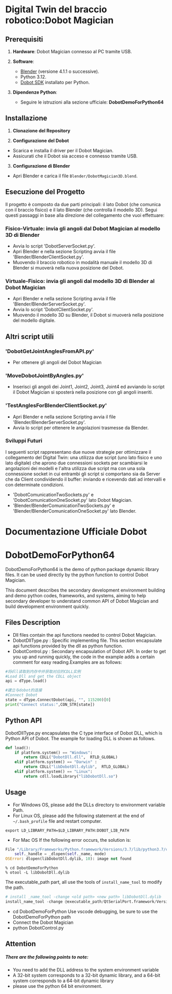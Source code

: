 # Digital Twin del braccio robotico:Dobot Magician

## Prerequisiti

1. **Hardware**: Dobot Magician connesso al PC tramite USB.
2. **Software**:
   - [Blender](https://www.blender.org/download/) (versione 4.1.1 o successive).
   - Python 3.12.
   - [Dobot SDK](https://www.dobot-robots.com/service/download-center) installato per Python.

3. **Dipendenze Python**:
   - Seguire le istruzioni alla sezione ufficiale: __DobotDemoForPython64__

## Installazione

1. **Clonazione del Repository**

2. **Configurazione del Dobot**
- Scarica e installa il driver per il Dobot Magician.
- Assicurati che il Dobot sia acceso e connesso tramite USB.

3. **Configurazione di Blender**
- Apri Blender e carica il file `Blender/DobotMagician3D.blend`.

## Esecuzione del Progetto

Il progetto è composto da due parti principali: il lato Dobot (che comunica con il braccio fisico) e il lato Blender (che controlla il modello 3D). Segui questi passaggi in base alla direzione del collegamento che vuoi effettuare:

### Fisico-Virtuale: invia gli angoli dal Dobot Magician al modello 3D di Blender
- Avvia lo script 'DobotServerSocket.py'.
- Apri Blender e nella sezione Scripting avvia il file 'Blender/BlenderClientSocket.py'.
- Muovendo il braccio robotico in modalità manuale il modello 3D di Blender si muoverà nella nuova posizione del Dobot.

### Virtuale-Fisico: invia gli angoli dal modello 3D di Blender al Dobot Magician 
- Apri Blender e nella sezione Scripting avvia il file 'Blender/BlenderServerSocket.py'.
- Avvia lo script 'DobotClientSocket.py'.
- Muovendo il modello 3D su Blender, il Dobot si muoverà nella posizione del modello digitale.

## Altri script utili
### 'DobotGetJointAnglesFromAPI.py'
- Per ottenere gli angoli del Dobot Magician
### 'MoveDobotJointByAngles.py' 
- Inserisci gli angoli dei Joint1, Joint2, Joint3, Joint4 ed avviando lo script il Dobot Magician si sposterà nella posizione con gli angoli inseriti.
### 'TestAnglesForBlenderClientSocket.py'
- Apri Blender e nella sezione Scripting avvia il file 'Blender/BlenderServerSocket.py'.
- Avvia lo script per ottenere le angolazioni trasmesse da Blender.
### Sviluppi Futuri
I seguenti script rappresentano due nuove strategie per ottimizzare il collegamento del Digital Twin: una utilizza due script (uno lato fisico e uno lato digitale) che aprono due connessioni sockets per scambiarsi le angolazioni dei modelli e l'altra utilizza due script ma con una sola connessione socket in cui entrambi gli script si comportano sia da Server che da Client condividendo il buffer: inviando e ricevendo dati ad intervalli e con determinate condizioni.
- 'DobotComunicationTwoSockets.py' e 'DobotComunicationOneSocket.py' lato Dobot Magician.
- 'Blender/BlenderComunicationTwoSockets.py' e 'Blender/BlenderComunicationOneSocket.py' lato Blender.

# Documentazione Ufficiale Dobot
# DobotDemoForPython64

DobotDemoForPython64 is the demo of python package dynamic library files. It can be used directly by the python function to control Dobot Magician.

This document describes the secondary development environment building and demo python codes, frameworks, and systems, aiming to help secondary developer to understand common API of Dobot Magician and build development environment quickly.


## Files Description

- Dll files contain the api functions needed to control Dobot Magician.
- DobotDllType.py : Specific implementing file. This section encapsulate api functions provided by the dll as python function.
- DobotControl.py : Secondary encapsulation of Dobot API. In order to get you up and running quickly, the code in the example adds a certain comment for easy reading.Examples are as follows:

```python
#将dll读取到内存中并获取对应的CDLL实例
#Load Dll and get the CDLL object
api = dType.load()

#建立与dobot的连接
#Connect Dobot
state = dType.ConnectDobot(api, "", 115200)[0]
print("Connect status:",CON_STR[state])
```

## Python API

DobotDllType.py encapsulates the C type interface of Dobot DLL, which is Python API of Dobot. The example for loading DLL is shown as follows.

```PYTHON
def load():
    if platform.system() == "Windows":
        return CDLL("DobotDll.dll",  RTLD_GLOBAL)
    elif platform.system() == "Darwin" :
        return CDLL("libDobotDll.dylib",  RTLD_GLOBAL)
    elif platform.system() == "Linux":
        return cdll.loadLibrary("libDobotDll.so")
```

## Usage

- For Windows OS, please add the DLLs directory to environment variable Path.
- For Linux OS, please add the following statement at the end of `~/.bash_profile` file and restart computer.
```
export LD_LIBRARY_PATH=$LD_LIBRARY_PATH:DOBOT_LIB_PATH
```
- For Mac OS
If the following error occurs, the solution is:
```python
File "/Library/Frameworks/Python.framework/Versions/3.7/lib/python3.7/ctypes/__init__.py", line 356, in __init__
    self._handle = _dlopen(self._name, mode)
OSError: dlopen(libDobotDll.dylib, 10): image not found
```

```
% cd DobotDemoForPython
% otool -L libDobotDll.dylib
```
The executable_path part, all use the tools of `install_name_tool` to modify the path.

```python
# install _name_tool -change <old path> <new path> libDobotDll.dylib
install_name_tool -change @executable_path/QtSerialPort.framework/Versions/5/QtSerialPort /Users/outannexway/Downloads/Dobot/DobotDemoV2.0-20170118/DobotDemoForPython/QtSerialPort.framework/Versions/5/QtSerialPort libDobotDll.dylib
```
- cd DobotDemoForPython
Use vscode debugging, be sure to use the DobotDemoForPython path
- Connect the Dobot Magician
- python DobotControl.py

## Attention

##### There are the following points to note:
- You need to add the DLL address to the system environment variable
- A 32-bit system corresponds to a 32-bit dynamic library, and a 64-bit system corresponds to a 64-bit dynamic library
- please use the python 64 bit environment.


